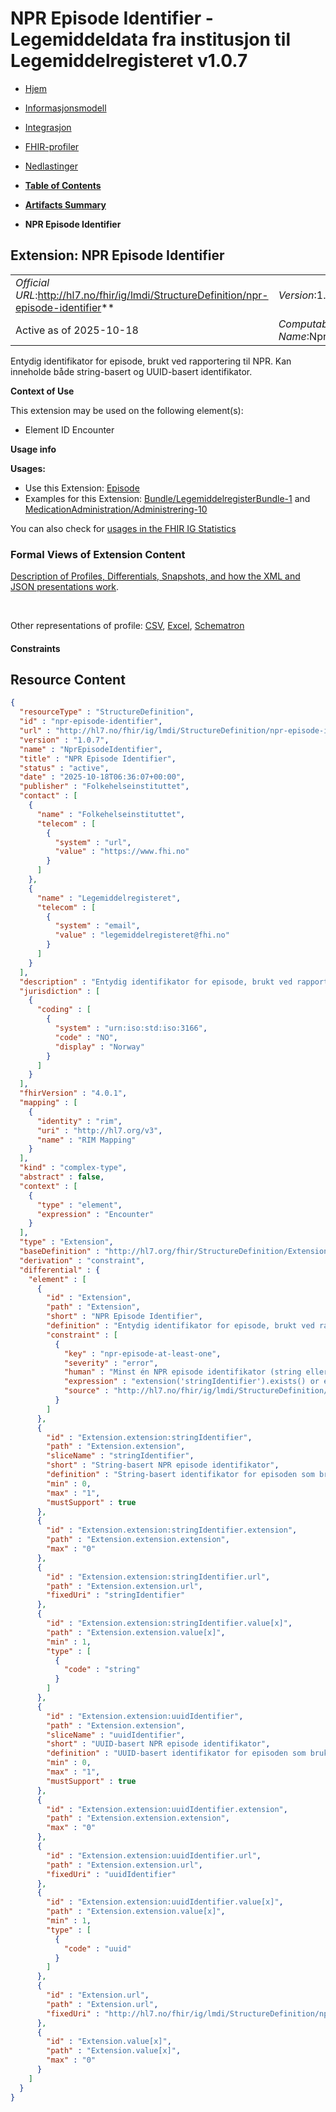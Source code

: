 # NPR Episode Identifier - Legemiddeldata fra institusjon til Legemiddelregisteret v1.0.7

*  [Hjem](index.md) 
*  [Informasjonsmodell](informasjonsmodell.md) 
*  [Integrasjon](integrasjon.md) 
*  [FHIR-profiler](profiler.md) 
*  [Nedlastinger](nedlastinger.md) 

* [**Table of Contents**](toc.md)
* [**Artifacts Summary**](artifacts.md)
* **NPR Episode Identifier**

## Extension: NPR Episode Identifier 

| | |
| :--- | :--- |
| *Official URL*:http://hl7.no/fhir/ig/lmdi/StructureDefinition/npr-episode-identifier** | *Version*:1.0.7** |
| Active as of 2025-10-18 | *Computable Name*:NprEpisodeIdentifier |

Entydig identifikator for episode, brukt ved rapportering til NPR. Kan inneholde både string-basert og UUID-basert identifikator.

**Context of Use**

This extension may be used on the following element(s):

* Element ID Encounter

**Usage info**

**Usages:**

* Use this Extension: [Episode](StructureDefinition-lmdi-encounter.md)
* Examples for this Extension: [Bundle/LegemiddelregisterBundle-1](Bundle-LegemiddelregisterBundle-1.md) and [MedicationAdministration/Administrering-10](MedicationAdministration-Administrering-10.md)

You can also check for [usages in the FHIR IG Statistics](https://packages2.fhir.org/xig/hl7.fhir.no.lmdi|current/StructureDefinition/npr-episode-identifier)

### Formal Views of Extension Content

 [Description of Profiles, Differentials, Snapshots, and how the XML and JSON presentations work](http://build.fhir.org/ig/FHIR/ig-guidance/readingIgs.html#structure-definitions). 

 

Other representations of profile: [CSV](StructureDefinition-npr-episode-identifier.csv), [Excel](StructureDefinition-npr-episode-identifier.xlsx), [Schematron](StructureDefinition-npr-episode-identifier.sch) 

#### Constraints



## Resource Content

```json
{
  "resourceType" : "StructureDefinition",
  "id" : "npr-episode-identifier",
  "url" : "http://hl7.no/fhir/ig/lmdi/StructureDefinition/npr-episode-identifier",
  "version" : "1.0.7",
  "name" : "NprEpisodeIdentifier",
  "title" : "NPR Episode Identifier",
  "status" : "active",
  "date" : "2025-10-18T06:36:07+00:00",
  "publisher" : "Folkehelseinstituttet",
  "contact" : [
    {
      "name" : "Folkehelseinstituttet",
      "telecom" : [
        {
          "system" : "url",
          "value" : "https://www.fhi.no"
        }
      ]
    },
    {
      "name" : "Legemiddelregisteret",
      "telecom" : [
        {
          "system" : "email",
          "value" : "legemiddelregisteret@fhi.no"
        }
      ]
    }
  ],
  "description" : "Entydig identifikator for episode, brukt ved rapportering til NPR. Kan inneholde både string-basert og UUID-basert identifikator.",
  "jurisdiction" : [
    {
      "coding" : [
        {
          "system" : "urn:iso:std:iso:3166",
          "code" : "NO",
          "display" : "Norway"
        }
      ]
    }
  ],
  "fhirVersion" : "4.0.1",
  "mapping" : [
    {
      "identity" : "rim",
      "uri" : "http://hl7.org/v3",
      "name" : "RIM Mapping"
    }
  ],
  "kind" : "complex-type",
  "abstract" : false,
  "context" : [
    {
      "type" : "element",
      "expression" : "Encounter"
    }
  ],
  "type" : "Extension",
  "baseDefinition" : "http://hl7.org/fhir/StructureDefinition/Extension",
  "derivation" : "constraint",
  "differential" : {
    "element" : [
      {
        "id" : "Extension",
        "path" : "Extension",
        "short" : "NPR Episode Identifier",
        "definition" : "Entydig identifikator for episode, brukt ved rapportering til NPR. Kan inneholde både string-basert og UUID-basert identifikator.",
        "constraint" : [
          {
            "key" : "npr-episode-at-least-one",
            "severity" : "error",
            "human" : "Minst én NPR episode identifikator (string eller UUID) må oppgis",
            "expression" : "extension('stringIdentifier').exists() or extension('uuidIdentifier').exists()",
            "source" : "http://hl7.no/fhir/ig/lmdi/StructureDefinition/npr-episode-identifier"
          }
        ]
      },
      {
        "id" : "Extension.extension:stringIdentifier",
        "path" : "Extension.extension",
        "sliceName" : "stringIdentifier",
        "short" : "String-basert NPR episode identifikator",
        "definition" : "String-basert identifikator for episoden som brukes ved rapportering til NPR.",
        "min" : 0,
        "max" : "1",
        "mustSupport" : true
      },
      {
        "id" : "Extension.extension:stringIdentifier.extension",
        "path" : "Extension.extension.extension",
        "max" : "0"
      },
      {
        "id" : "Extension.extension:stringIdentifier.url",
        "path" : "Extension.extension.url",
        "fixedUri" : "stringIdentifier"
      },
      {
        "id" : "Extension.extension:stringIdentifier.value[x]",
        "path" : "Extension.extension.value[x]",
        "min" : 1,
        "type" : [
          {
            "code" : "string"
          }
        ]
      },
      {
        "id" : "Extension.extension:uuidIdentifier",
        "path" : "Extension.extension",
        "sliceName" : "uuidIdentifier",
        "short" : "UUID-basert NPR episode identifikator",
        "definition" : "UUID-basert identifikator for episoden som brukes ved rapportering til NPR.",
        "min" : 0,
        "max" : "1",
        "mustSupport" : true
      },
      {
        "id" : "Extension.extension:uuidIdentifier.extension",
        "path" : "Extension.extension.extension",
        "max" : "0"
      },
      {
        "id" : "Extension.extension:uuidIdentifier.url",
        "path" : "Extension.extension.url",
        "fixedUri" : "uuidIdentifier"
      },
      {
        "id" : "Extension.extension:uuidIdentifier.value[x]",
        "path" : "Extension.extension.value[x]",
        "min" : 1,
        "type" : [
          {
            "code" : "uuid"
          }
        ]
      },
      {
        "id" : "Extension.url",
        "path" : "Extension.url",
        "fixedUri" : "http://hl7.no/fhir/ig/lmdi/StructureDefinition/npr-episode-identifier"
      },
      {
        "id" : "Extension.value[x]",
        "path" : "Extension.value[x]",
        "max" : "0"
      }
    ]
  }
}

```
